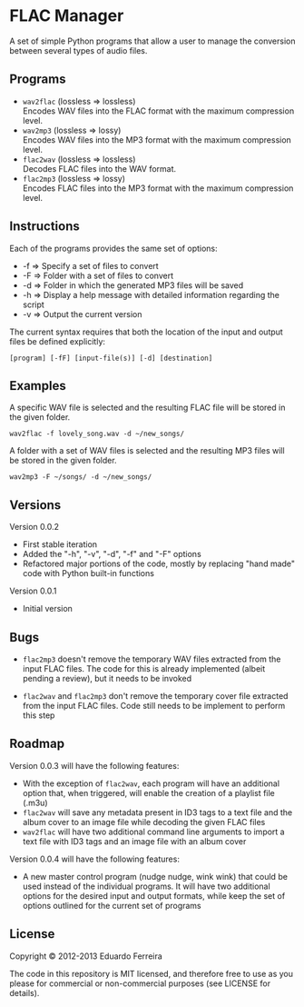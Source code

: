 # FLAC Manager

A set of simple Python programs that allow a user to manage the conversion
between several types of audio files.

## Programs

* `wav2flac` (lossless => lossless)  
Encodes WAV files into the FLAC format with the maximum compression level.
* `wav2mp3` (lossless => lossy)  
Encodes WAV files into the MP3 format with the maximum compression level.
* `flac2wav` (lossless => lossless)  
Decodes FLAC files into the WAV format.
* `flac2mp3` (lossless => lossy)  
Encodes FLAC files into the MP3 format with the maximum compression level.

## Instructions

Each of the programs provides the same set of options:

* -f => Specify a set of files to convert
* -F => Folder with a set of files to convert
* -d => Folder in which the generated MP3 files will be saved
* -h => Display a help message with detailed information regarding the script
* -v => Output the current version

The current syntax requires that both the location of the input and output files
be defined explicitly:

	[program] [-fF] [input-file(s)] [-d] [destination]

## Examples

A specific WAV file is selected and the resulting FLAC file will be stored in
the given folder.

	wav2flac -f lovely_song.wav -d ~/new_songs/

A folder with a set of WAV files is selected and the resulting MP3 files will
be stored in the given folder.

	wav2mp3 -F ~/songs/ -d ~/new_songs/

## Versions

Version 0.0.2

* First stable iteration
* Added the "-h", "-v", "-d", "-f" and "-F" options
* Refactored major portions of the code, mostly by replacing "hand made" code
with Python built-in functions

Version 0.0.1

* Initial version

## Bugs

* `flac2mp3` doesn't remove the temporary WAV files extracted from the input
FLAC files. The code for this is already implemented (albeit pending a review),
but it needs to be invoked

* `flac2wav` and `flac2mp3` don't remove the temporary cover file extracted from
the input FLAC files. Code still needs to be implement to perform this step

## Roadmap

Version 0.0.3 will have the following features:

* With the exception of `flac2wav`, each program will have an additional option
that, when triggered, will enable the creation of a playlist file (.m3u)
* `flac2wav` will save any metadata present in ID3 tags to a text file and the
album cover to an image file while decoding the given FLAC files
* `wav2flac` will have two additional command line arguments to import a text
file with ID3 tags and an image file with an album cover

Version 0.0.4 will have the following features:

* A new master control program (nudge nudge, wink wink) that could be used
instead of the individual programs. It will have two additional options for
the desired input and output formats, while keep the set of options outlined
for the current set of programs

## License

Copyright © 2012-2013 Eduardo Ferreira

The code in this repository is MIT licensed, and therefore free to use as you
please for commercial or non-commercial purposes (see LICENSE for details).
